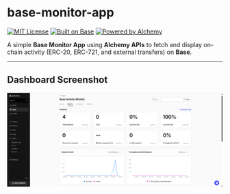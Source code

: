 # base-monitor-app

[![MIT License](https://img.shields.io/badge/License-MIT-green.svg)](./LICENSE)
[![Built on Base](https://img.shields.io/badge/Built%20on-Base-0052FF?logo=coinbase&logoColor=white)](https://base.org)
[![Powered by Alchemy](https://img.shields.io/badge/Powered%20by-Alchemy-0f62ff?logo=alchemy&logoColor=white)](https://www.alchemy.com)

A simple **Base Monitor App** using **Alchemy APIs** to fetch and display on-chain activity (ERC-20, ERC-721, and external transfers) on **Base**.

---

## Dashboard Screenshot

![Dashboard](./7.png)
